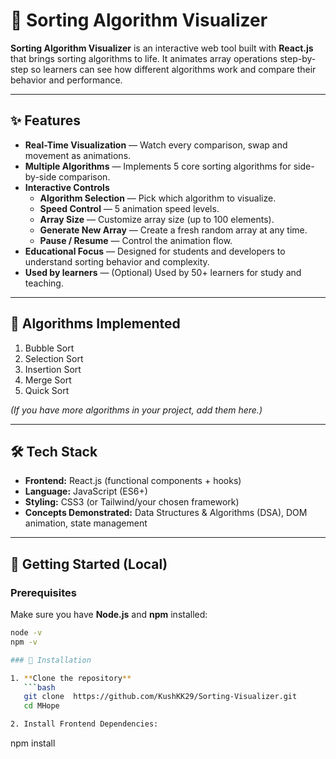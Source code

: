 # 🚦 Sorting Algorithm Visualizer

**Sorting Algorithm Visualizer** is an interactive web tool built with **React.js** that brings sorting algorithms to life. It animates array operations step-by-step so learners can see how different algorithms work and compare their behavior and performance.

---

## ✨ Features

- **Real-Time Visualization** — Watch every comparison, swap and movement as animations.
- **Multiple Algorithms** — Implements 5 core sorting algorithms for side-by-side comparison.
- **Interactive Controls**
  - **Algorithm Selection** — Pick which algorithm to visualize.
  - **Speed Control** — 5 animation speed levels.
  - **Array Size** — Customize array size (up to 100 elements).
  - **Generate New Array** — Create a fresh random array at any time.
  - **Pause / Resume** — Control the animation flow.
- **Educational Focus** — Designed for students and developers to understand sorting behavior and complexity.
- **Used by learners** — (Optional) Used by 50+ learners for study and teaching.

---

## 🧠 Algorithms Implemented

1. Bubble Sort  
2. Selection Sort  
3. Insertion Sort  
4. Merge Sort  
5. Quick Sort

*(If you have more algorithms in your project, add them here.)*

---

## 🛠 Tech Stack

- **Frontend:** React.js (functional components + hooks)  
- **Language:** JavaScript (ES6+)  
- **Styling:** CSS3 (or Tailwind/your chosen framework)  
- **Concepts Demonstrated:** Data Structures & Algorithms (DSA), DOM animation, state management

---

## 🚀 Getting Started (Local)

### Prerequisites
Make sure you have **Node.js** and **npm** installed:
```bash
node -v
npm -v

### 🔧 Installation

1. **Clone the repository**
   ```bash
   git clone  https://github.com/KushKK29/Sorting-Visualizer.git
   cd MHope

2. Install Frontend Dependencies:
   ```
   npm install
   ```
